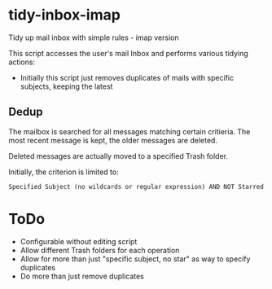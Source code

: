 # tidy-inbox-imap
Tidy up mail inbox with simple rules - imap version

This script accesses the user's mail Inbox and performs various tidying actions:

 * Initially this script just removes duplicates of mails with specific subjects, keeping the latest

## Dedup

The mailbox is searched for all messages matching certain critieria.
The most recent message is kept, the older messages are deleted.

Deleted messages are actually moved to a specified Trash folder.

Initially, the criterion is limited to:
```
Specified Subject (no wildcards or regular expression) AND NOT Starred
```

# ToDo

 * Configurable without editing script
 * Allow different Trash folders for each operation
 * Allow for more than just "specific subject, no star" as way to specify duplicates
 * Do more than just remove duplicates
 